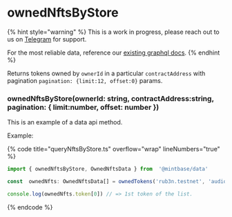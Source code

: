 # ownedNftsByStore

{% hint style="warning" %}
This is a work in progress, please reach out to us on [Telegram](https://t.me/mintdev) for support.

For the most reliable data, reference our [existing graphql docs](https://docs.mintbase.io/dev/read-data/mintbase-graph).
{% endhint %}

Returns tokens owned by `ownerId` in a particular `contractAddress` with pagination `pagination: {limit:12, offset:0}` params.

### ownedNftsByStore(ownerId: string, contractAddress:string, pagination: { limit:number, offset: number })

This is an example of a data api method.

Example:

{% code title="queryNftsByStore.ts" overflow="wrap" lineNumbers="true" %}
```typescript
import { ownedNftsByStore, OwnedNftsData } from  '@mintbase/data'

const  ownedNfts: OwnedNftsData[] = ownedTokens('rub3n.testnet', 'audiobr.mintspace2.testnet' { limit:  20 , offset: -});

console.log(ownedNfts.token[0]) // => 1st token of the list.

```
{% endcode %}
